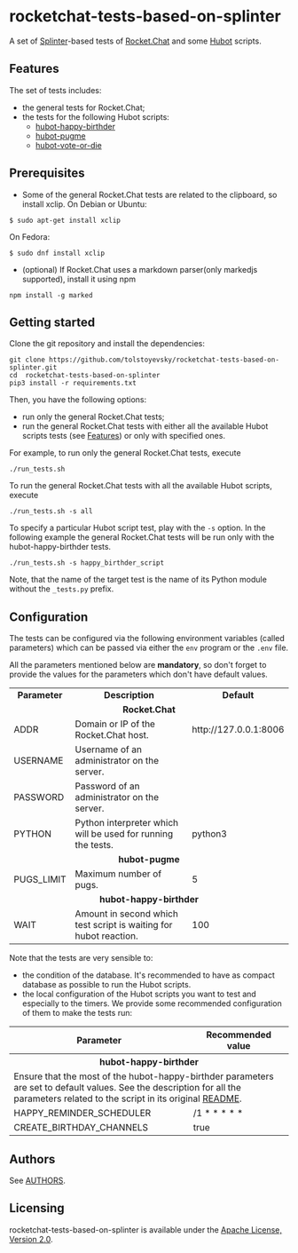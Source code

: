 # rocketchat-tests-based-on-splinter

A set of [Splinter](https://splinter.readthedocs.io/en/latest/)-based tests of [Rocket.Chat](https://rocket.chat) and some [Hubot](https://hubot.github.com/) scripts.

## Features

The set of tests includes:
* the general tests for Rocket.Chat;
* the tests for the following Hubot scripts:
  * [hubot-happy-birthder](https://github.com/tolstoyevsky/hubot-happy-birthder)
  * [hubot-pugme](https://github.com/tolstoyevsky/hubot-pugme)
  * [hubot-vote-or-die](https://github.com/tolstoyevsky/hubot-vote-or-die)

## Prerequisites

* Some of the general Rocket.Chat tests are related to the clipboard, so install xclip.
On Debian or Ubuntu:
```
$ sudo apt-get install xclip
```

On Fedora:
```
$ sudo dnf install xclip
```

* (optional) If Rocket.Chat uses a markdown parser(only markedjs supported), install it using npm
```
npm install -g marked
```

## Getting started

Clone the git repository and install the dependencies:

```
git clone https://github.com/tolstoyevsky/rocketchat-tests-based-on-splinter.git
cd  rocketchat-tests-based-on-splinter
pip3 install -r requirements.txt
```

Then, you have the following options:
* run only the general Rocket.Chat tests;
* run the general Rocket.Chat tests with either all the available Hubot scripts tests (see [Features](#features)) or only with specified ones.

For example, to run only the general Rocket.Chat tests, execute

```
./run_tests.sh
```

To run the general Rocket.Chat tests with all the available Hubot scripts, execute

```
./run_tests.sh -s all
```

To specify a particular Hubot script test, play with the `-s` option. In the following example the general Rocket.Chat tests will be run only with the hubot-happy-birthder tests.

```
./run_tests.sh -s happy_birthder_script
```

Note, that the name of the target test is the name of its Python module without the `_tests.py` prefix.

## Configuration

The tests can be configured via the following environment variables (called parameters) which can be passed via either the `env` program or the `.env` file.

All the parameters mentioned below are **mandatory**, so don't forget to provide the values for the parameters which don't have default values.

<table>
  <tr>
    <td align="center"><b>Parameter</b></td>
    <td align="center"><b>Description</b></td>
    <td align="center"><b>Default</b></td>
  </tr>
  <tr>
    <td align="center" colspan="3"><b>Rocket.Chat</b></td>
  </tr>
  <tr>
    <td>ADDR</td>
    <td>Domain or IP of the Rocket.Chat host.</td>
    <td>http://127.0.0.1:8006</td>
  </tr>
  <tr>
    <td>USERNAME</td>
    <td>Username of an administrator on the server.</td>
    <td></td>
  </tr>
  <tr>
    <td>PASSWORD</td>
    <td>Password of an administrator on the server.</td>
    <td></td>
  </tr>
  <tr>
    <td>PYTHON</td>
    <td>Python interpreter which will be used for running the tests.</td>
    <td>python3</td>
  </tr>
  <tr>
    <td align="center" colspan="3"><b>hubot-pugme</b></td>
  </tr>
  <tr>
    <td>PUGS_LIMIT</td>
    <td>Maximum number of pugs.</td>
    <td>5</td>
  </tr>
  <tr>
    <td align="center" colspan="3"><b>hubot-happy-birthder</b></td>
  </td>
  <tr>
    <td>WAIT</td>
    <td>Amount in second which test script is waiting for hubot reaction.</td>
    <td>100</td>
  </tr>
</table>

Note that the tests are very sensible to:
- the condition of the database. It's recommended to have as compact database as possible to run the Hubot scripts.
- the local configuration of the Hubot scripts you want to test and especially to the timers. We provide some recommended configuration of them to make the tests run:

<table>
  <tr>
    <th align="center">Parameter</th>
    <th align="center">Recommended value</th>
  </tr>
  <tr>
    <th align="center" colspan="3">hubot-happy-birthder</th>
  </tr>
  <tr>
    <td colspan="3">Ensure that the most of the hubot-happy-birthder parameters are set to default values. See the description for all the parameters related to the script in its original <a href="https://github.com/tolstoyevsky/hubot-happy-birthder/blob/master/README.md">README</a>.</td>
  </tr>
  <tr>
    <td>HAPPY_REMINDER_SCHEDULER</td>
    <td>/1 * * * * *</td>
  </tr>
  <tr>
    <td>CREATE_BIRTHDAY_CHANNELS</td>
    <td>true</td>
  </tr>
</table>

## Authors

See [AUTHORS](AUTHORS.md).

## Licensing

rocketchat-tests-based-on-splinter is available under the [Apache License, Version 2.0](LICENSE).
